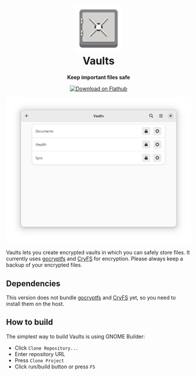 <h1 align="center">
  <img src="data/icons/io.github.mpobaschnig.Vaults.svg" alt="Vaults" width="128" height="128"/><br>
  Vaults
</h1>

<p align="center"><strong>Keep important files safe</strong></p>

<p align="center">
 <a href="https://flathub.org/apps/details/io.github.mpobaschnig.Vaults"><img width="200" alt="Download on Flathub" src="https://flathub.org/assets/badges/flathub-badge-en.png"/></a>
</p>

<p align="center">
  <img src="data/resources/screenshots/main.png" alt="Main Window"/>
</p>

Vaults lets you create encrypted vaults in which you can safely store files.
It currently uses [gocryptfs](https://github.com/rfjakob/gocryptfs) and [CryFS](https://github.com/cryfs/cryfs/) for encryption.  Please always keep a backup of your encrypted files.

## Dependencies

This version does not bundle [gocryptfs](https://github.com/rfjakob/gocryptfs) and [CryFS](https://github.com/cryfs/cryfs/) yet, so you need to install them on the host.

## How to build

The simplest way to build Vaults is using GNOME Builder:

- Click `Clone Repository...`
- Enter repository URL
- Press `Clone Project`
- Click run/build button or press `F5`
